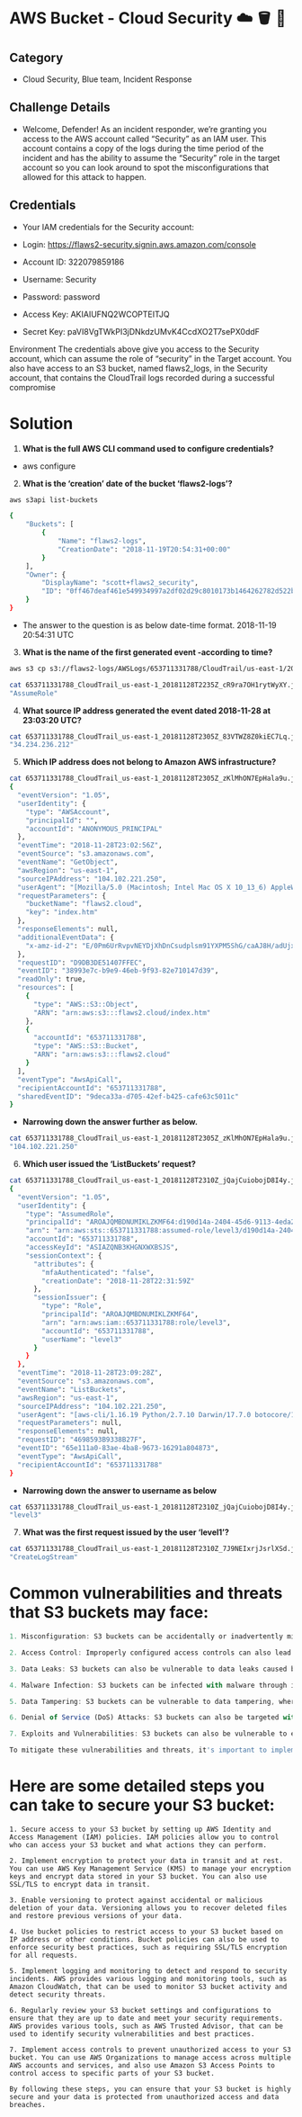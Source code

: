 # AWS Bucket - Cloud Security ☁️ 🪣 🔐


## Category
- Cloud Security, Blue team, Incident Response

## Challenge Details

* Welcome, Defender! As an incident responder, we’re granting you access to the AWS account called “Security” as an IAM user. This account contains a copy of the logs during the time period of the incident and has the ability to assume the “Security” role in the target account so you can look around to spot the misconfigurations that allowed for this attack to happen.

## Credentials
* Your IAM credentials for the Security account:

* Login: https://flaws2-security.signin.aws.amazon.com/console
* Account ID: 322079859186
* Username: Security
* Password: password
* Access Key: AKIAIUFNQ2WCOPTEITJQ
* Secret Key: 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

Environment The credentials above give you access to the Security account, which can assume the role of “security” in the Target account. You also have access to an S3 bucket, named flaws2_logs, in the Security account, that contains the CloudTrail logs recorded during a successful compromise

# Solution
1. **What is the full AWS CLI command used to configure credentials?**
- aws configure

2. **What is the ‘creation’ date of the bucket ‘flaws2-logs’?**

```sh
aws s3api list-buckets

{
    "Buckets": [
        {
            "Name": "flaws2-logs",
            "CreationDate": "2018-11-19T20:54:31+00:00"
        }
    ],
    "Owner": {
        "DisplayName": "scott+flaws2_security",
        "ID": "0ff467deaf461e549934997a2df02d29c8010173b1464262782d522bce63bf46"
    }
}
```
- The answer to the question is as below date-time format. 2018-11-19 20:54:31 UTC


3. **What is the name of the first generated event -according to time?**
```sh
aws s3 cp s3://flaws2-logs/AWSLogs/653711331788/CloudTrail/us-east-1/2018/11/28/653711331788_CloudTrail_us-east-1_20181128T2235Z_cR9ra7OH1rytWyXY.json.gz . --no-sign-request

cat 653711331788_CloudTrail_us-east-1_20181128T2235Z_cR9ra7OH1rytWyXY.json | jq '.Records[0].eventName'
"AssumeRole"
```
4. **What source IP address generated the event dated 2018-11-28 at 23:03:20 UTC?**
```sh
cat 653711331788_CloudTrail_us-east-1_20181128T2305Z_83VTWZ8Z0kiEC7Lq.json | jq '.Records[0].sourceIPAddress'
"34.234.236.212"
```

5. **Which IP address does not belong to Amazon AWS infrastructure?**

```sh
cat 653711331788_CloudTrail_us-east-1_20181128T2305Z_zKlMhON7EpHala9u.json | jq '.Records[0]'
{
  "eventVersion": "1.05",
  "userIdentity": {
    "type": "AWSAccount",
    "principalId": "",
    "accountId": "ANONYMOUS_PRINCIPAL"
  },
  "eventTime": "2018-11-28T23:02:56Z",
  "eventSource": "s3.amazonaws.com",
  "eventName": "GetObject",
  "awsRegion": "us-east-1",
  "sourceIPAddress": "104.102.221.250",
  "userAgent": "[Mozilla/5.0 (Macintosh; Intel Mac OS X 10_13_6) AppleWebKit/537.36 (KHTML, like Gecko) Chrome/70.0.3538.110 Safari/537.36]",
  "requestParameters": {
    "bucketName": "flaws2.cloud",
    "key": "index.htm"
  },
  "responseElements": null,
  "additionalEventData": {
    "x-amz-id-2": "E/0Pm6UrRvpvNEYDjXhDnCsudplsm91YXPM5ShG/caAJ8H/adUjxO4fTIWRNKLwkVB9G6zEszOI="
  },
  "requestID": "D9DB3DE51407FFEC",
  "eventID": "38993e7c-b9e9-46eb-9f93-82e710147d39",
  "readOnly": true,
  "resources": [
    {
      "type": "AWS::S3::Object",
      "ARN": "arn:aws:s3:::flaws2.cloud/index.htm"
    },
    {
      "accountId": "653711331788",
      "type": "AWS::S3::Bucket",
      "ARN": "arn:aws:s3:::flaws2.cloud"
    }
  ],
  "eventType": "AwsApiCall",
  "recipientAccountId": "653711331788",
  "sharedEventID": "9deca33a-d705-42ef-b425-cafe63c5011c"
}
```
- **Narrowing down the answer further as below.**

```sh
cat 653711331788_CloudTrail_us-east-1_20181128T2305Z_zKlMhON7EpHala9u.json | jq '.Records[0].sourceIPAddress'
"104.102.221.250"
```

6. **Which user issued the ‘ListBuckets’ request?**
```sh
cat 653711331788_CloudTrail_us-east-1_20181128T2310Z_jQajCuiobojD8I4y.json | jq '.Records[0]'
{
  "eventVersion": "1.05",
  "userIdentity": {
    "type": "AssumedRole",
    "principalId": "AROAJQMBDNUMIKLZKMF64:d190d14a-2404-45d6-9113-4eda22d7f2c7",
    "arn": "arn:aws:sts::653711331788:assumed-role/level3/d190d14a-2404-45d6-9113-4eda22d7f2c7",
    "accountId": "653711331788",
    "accessKeyId": "ASIAZQNB3KHGNXWXBSJS",
    "sessionContext": {
      "attributes": {
        "mfaAuthenticated": "false",
        "creationDate": "2018-11-28T22:31:59Z"
      },
      "sessionIssuer": {
        "type": "Role",
        "principalId": "AROAJQMBDNUMIKLZKMF64",
        "arn": "arn:aws:iam::653711331788:role/level3",
        "accountId": "653711331788",
        "userName": "level3"
      }
    }
  },
  "eventTime": "2018-11-28T23:09:28Z",
  "eventSource": "s3.amazonaws.com",
  "eventName": "ListBuckets",
  "awsRegion": "us-east-1",
  "sourceIPAddress": "104.102.221.250",
  "userAgent": "[aws-cli/1.16.19 Python/2.7.10 Darwin/17.7.0 botocore/1.12.9]",
  "requestParameters": null,
  "responseElements": null,
  "requestID": "4698593B9338B27F",
  "eventID": "65e111a0-83ae-4ba8-9673-16291a804873",
  "eventType": "AwsApiCall",
  "recipientAccountId": "653711331788"
}
```
- **Narrowing down the answer to username as below**
```sh
cat 653711331788_CloudTrail_us-east-1_20181128T2310Z_jQajCuiobojD8I4y.json | jq '.Records[0].userIdentity.sessionContext.sessionIssuer.userName'
"level3"
```

7. **What was the first request issued by the user ‘level1’?**
```sh
cat 653711331788_CloudTrail_us-east-1_20181128T2310Z_7J9NEIxrjJsrlXSd.json | jq '.Records[0].eventName'
"CreateLogStream"
```

# Common vulnerabilities and threats that S3 buckets may face:
```js
1. Misconfiguration: S3 buckets can be accidentally or inadvertently misconfigured, making them publicly accessible or allowing unauthorized access to sensitive data.

2. Access Control: Improperly configured access controls can also lead to unauthorized access and data breaches.

3. Data Leaks: S3 buckets can also be vulnerable to data leaks caused by accidental or intentional exposure of sensitive information.

4. Malware Infection: S3 buckets can be infected with malware through infected files that are uploaded to the bucket.

5. Data Tampering: S3 buckets can be vulnerable to data tampering, where attackers modify or alter the data stored in the bucket, compromising its integrity.

6. Denial of Service (DoS) Attacks: S3 buckets can also be targeted with DoS attacks, where attackers flood the bucket with traffic, making it unavailable to legitimate users.

7. Exploits and Vulnerabilities: S3 buckets can also be vulnerable to exploits and vulnerabilities, such as cross-site scripting (XSS), SQL injection, and buffer overflow attacks.

To mitigate these vulnerabilities and threats, it's important to implement proper security controls and best practices, such as restricting access to S3 buckets, regularly monitoring and logging bucket activity, implementing encryption, and regularly reviewing and updating configurations and settings. It's also important to stay up to date with the latest security updates and patches, and to regularly train employees on security best practices.
```
# Here are some detailed steps you can take to secure your S3 bucket:
```
1. Secure access to your S3 bucket by setting up AWS Identity and Access Management (IAM) policies. IAM policies allow you to control who can access your S3 bucket and what actions they can perform.

2. Implement encryption to protect your data in transit and at rest. You can use AWS Key Management Service (KMS) to manage your encryption keys and encrypt data stored in your S3 bucket. You can also use SSL/TLS to encrypt data in transit.

3. Enable versioning to protect against accidental or malicious deletion of your data. Versioning allows you to recover deleted files and restore previous versions of your data.

4. Use bucket policies to restrict access to your S3 bucket based on IP address or other conditions. Bucket policies can also be used to enforce security best practices, such as requiring SSL/TLS encryption for all requests.

5. Implement logging and monitoring to detect and respond to security incidents. AWS provides various logging and monitoring tools, such as Amazon CloudWatch, that can be used to monitor S3 bucket activity and detect security threats.

6. Regularly review your S3 bucket settings and configurations to ensure that they are up to date and meet your security requirements. AWS provides various tools, such as AWS Trusted Advisor, that can be used to identify security vulnerabilities and best practices.

7. Implement access controls to prevent unauthorized access to your S3 bucket. You can use AWS Organizations to manage access across multiple AWS accounts and services, and also use Amazon S3 Access Points to control access to specific parts of your S3 bucket.

By following these steps, you can ensure that your S3 bucket is highly secure and your data is protected from unauthorized access and data breaches.
```
